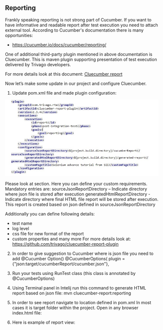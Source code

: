 ## Reporting

Frankly speaking reporting is not strong part of Cucumber. If you want to have informative and readable report after test execution you need to attach external tool. According to Cucumber's documentation there is many opportunities:  

*  https://cucumber.io/docs/cucumber/reporting/

One of additional third-party plugin mentioned in above documentation is Cluecumber.
This is maven plugin supporting presentation of test execution delivered by Trivago developers.

For more details look at this document:
[Cluecumber report](https://tech.trivago.com/2017/11/16/cluecumber-report-maven-plugin-for-cucumber-test-reporting/)


Now let’s make some update in our project and configure Cluecumber.

1. Update pom.xml file and made plugin configuration:

![report](./img/bdd/pom.jpg)


Please look at <configuration> section.
Here you can define your custom requirements. Mandatory entries are:
sourceJsonReportDirectory – Indicate directory where json file is stored after execution
generatedHtmlReportDirectory - Indicate directory where final HTML file report will be stored after execution. This report is created based on json defined in sourceJsonReportDirectory

Additionally you can define following details:
- test name
- log level
- css file for new format of the report
- custom properties and many more
For more details look at:  https://github.com/trivago/cluecumber-report-plugin


2. In order to give suggestion to Cucumber where is json file you need to add @Cucumber Option()
@CucumberOptions( plugin = {"json:target/cucumberReport/cucumber.json"},

3. Run your tests using RunTest class (this class is annotated by @CucumberOptions)

4. Using Terminal panel in Intelij run this command to generate HTML report based on json file:
mvn cluecumber-report:reporting





















5. In order to see report navigate to location defined in pom.xml
In most cases it is target folder within the project. 
Open in any browser index.html file:














































6. Here is example of report view:






